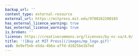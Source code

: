 ```yaml
---
backup_url: ''
content_type: external-resource
external_url: https://mitpress.mit.edu/9780262200103
has_external_licence_warning: true
has_external_license_warning: true
is_broken: ''
license: https://creativecommons.org/licenses/by-nc-sa/4.0/
title: '![Buy at MIT Press](/images/mp_logo.gif)'
uid: 8e9ef5eb-e5da-4b6a-affd-d1825be1b7ed
---
```

